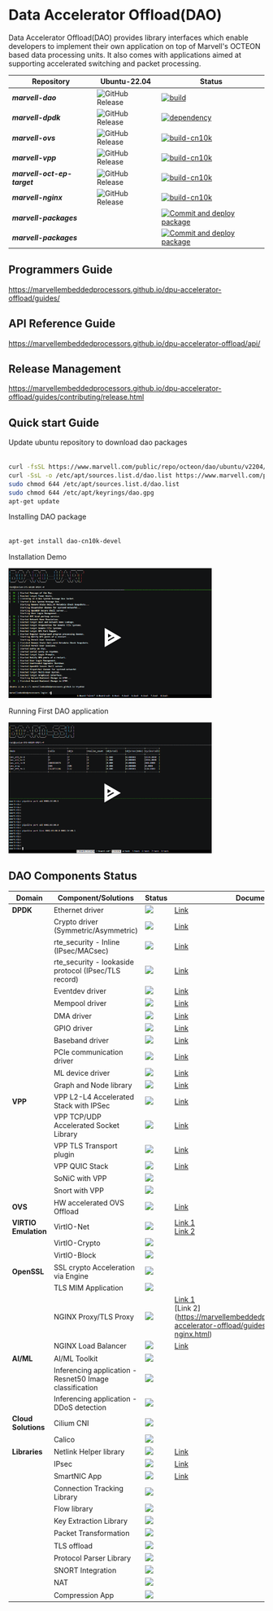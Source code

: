 # Data Accelerator Offload(DAO)

Data Accelerator Offload(DAO) provides library interfaces which enable developers
to implement their own application on top of Marvell's OCTEON based data
processing units.
It also comes with applications aimed at supporting accelerated switching and
packet processing.

| Repository             | Ubuntu-22.04                                                                                                                                  | Status                                                                                                                                                                                                                        |
| ---------------------- | --------------------------------------------------------------------------------------------------------------------------------------------- | ----------------------------------------------------------------------------------------------------------------------------------------------------------------------------------------------------------------------------- |
| **_marvell-dao_**      | ![GitHub Release](https://img.shields.io/github/v/release/MarvellEmbeddedProcessors/dpu-accelerator-offload?sort=date&filter=!*-devel) | [![build](https://github.com/MarvellEmbeddedProcessors/dpu-accelerator-offload/actions/workflows/build.yml/badge.svg)](https://github.com/MarvellEmbeddedProcessors/dpu-accelerator-offload/actions/workflows/build.yml)      |
| **_marvell-dpdk_**     | ![GitHub Release](https://img.shields.io/github/v/release/MarvellEmbeddedProcessors/marvell-dpdk?display_name=release)            | [![dependency](https://github.com/MarvellEmbeddedProcessors/marvell-dpdk-test/actions/workflows/build-cn10k.yml/badge.svg)](https://github.com/MarvellEmbeddedProcessors/marvell-dpdk-test/actions/workflows/build-cn10k.yml) |
| **_marvell-ovs_**      | ![GitHub Release](https://img.shields.io/github/v/release/MarvellEmbeddedProcessors/marvell-ovs?sort=semver&display_name=release)             | [![build-cn10k](https://github.com/MarvellEmbeddedProcessors/marvell-ovs/actions/workflows/build-cn10k.yml/badge.svg)](https://github.com/MarvellEmbeddedProcessors/marvell-ovs/actions/workflows/build-cn10k.yml)            |
| **_marvell-vpp_**      | ![GitHub Release](https://img.shields.io/github/v/release/MarvellEmbeddedProcessors/vpp?sort=semver&display_name=release)                     | [![build-cn10k](https://github.com/MarvellEmbeddedProcessors/vpp/actions/workflows/build.yml/badge.svg?branch=stable%2F2402)](https://github.com/MarvellEmbeddedProcessors/vpp/actions/workflows/build.yml)                   |
| **_marvell-oct-ep-target_**      | ![GitHub Release](https://img.shields.io/github/v/release/MarvellEmbeddedProcessors/pcie_ep_octeon_target?sort=semver&display_name=release)                     | [![build-cn10k](https://github.com/MarvellEmbeddedProcessors/pcie_ep_octeon_target/actions/workflows/build-cn10k.yml/badge.svg)](https://github.com/MarvellEmbeddedProcessors/pcie_ep_octeon_target/actions/workflows/build-cn10k.yml)                   |
| **_marvell-nginx_**      | ![GitHub Release](https://img.shields.io/github/v/release/MarvellEmbeddedProcessors/dpu-accelerator-offload?sort=date&filter=nginx*)                     | [![build-cn10k](https://github.com/MarvellEmbeddedProcessors/dpu-accelerator-offload/actions/workflows/build-nginx.yml/badge.svg)](https://github.com/MarvellEmbeddedProcessors/dpu-accelerator-offload/actions/workflows/build-nginx.yml)                   |
| **_marvell-packages_** |                                                                                                                                               | [![Commit and deploy package](https://github.com/MarvellEmbeddedProcessors/packages/actions/workflows/push-package.yml/badge.svg)](https://github.com/MarvellEmbeddedProcessors/packages/actions/workflows/push-package.yml)  |
| **_marvell-packages_** |                                                                                                                                               | [![Commit and deploy package](https://github.com/MarvellEmbeddedProcessors/packages/actions/workflows/push-package.yml/badge.svg)](https://github.com/MarvellEmbeddedProcessors/packages/actions/workflows/push-package.yml)  |

## Programmers Guide

https://marvellembeddedprocessors.github.io/dpu-accelerator-offload/guides/

## API Reference Guide

https://marvellembeddedprocessors.github.io/dpu-accelerator-offload/api/

## Release Management

https://marvellembeddedprocessors.github.io/dpu-accelerator-offload/guides/contributing/release.html

## Quick start Guide

Update ubuntu repository to download dao packages

```sh

curl -fsSL https://www.marvell.com/public/repo/octeon/dao/ubuntu/v2204/dao.gpg | sudo gpg --dearmor -o /etc/apt/keyrings/dao.gpg
curl -SsL -o /etc/apt/sources.list.d/dao.list https://www.marvell.com/public/repo/octeon/dao/ubuntu/v2204/dao.list
sudo chmod 644 /etc/apt/sources.list.d/dao.list
sudo chmod 644 /etc/apt/keyrings/dao.gpg
apt-get update

```

Installing DAO package

```sh

apt-get install dao-cn10k-devel

```

Installation Demo

[<img src="doc/guides/_static/demo/install.png" style="width:400px;"/>](https://marvellembeddedprocessors.github.io/dpu-accelerator-offload/guides/gsg/install.html#installation-demo)

Running First DAO application

[<img src="doc/guides/_static/demo/run.png" style="width:400px;"/>](https://marvellembeddedprocessors.github.io/dpu-accelerator-offload/guides/applications/smart-nic.html#application-running-demo)


## DAO Components Status

| Domain | Component/Solutions | Status | Documentation |
|--------|---------------------|--------|---------------|
| **DPDK** | Ethernet driver | ![](https://img.shields.io/static/v1?label=&message=Ready&color=green) | [Link](https://doc.dpdk.org/guides/nics/cnxk.html) |
|  | Crypto driver (Symmetric/Asymmetric) | ![](https://img.shields.io/static/v1?label=&message=Ready&color=green) | [Link](https://doc.dpdk.org/guides/cryptodevs/cnxk.html) |
|  | rte_security - Inline (IPsec/MACsec) | ![](https://img.shields.io/static/v1?label=&message=Ready&color=green) | [Link](https://doc.dpdk.org/guides/prog_guide/rte_security.html#inline-protocol-offload) |
|  | rte_security - lookaside protocol (IPsec/TLS record) | ![](https://img.shields.io/static/v1?label=&message=Ready&color=green) | [Link](https://doc.dpdk.org/guides/prog_guide/rte_security.html#lookaside-protocol-offload) |
|  | Eventdev driver | ![](https://img.shields.io/static/v1?label=&message=Ready&color=green) | [Link](https://doc.dpdk.org/guides/eventdevs/cnxk.html) |
|  | Mempool driver | ![](https://img.shields.io/static/v1?label=&message=Ready&color=green) | [Link](https://doc.dpdk.org/guides/mempool/cnxk.html) |
|  | DMA driver | ![](https://img.shields.io/static/v1?label=&message=Ready&color=green) | [Link](https://doc.dpdk.org/guides/dmadevs/cnxk.html) |
|  | GPIO driver | ![](https://img.shields.io/static/v1?label=&message=Ready&color=green) | [Link](https://doc.dpdk.org/guides/rawdevs/cnxk_gpio.html) |
|  | Baseband driver | ![](https://img.shields.io/static/v1?label=&message=Ready&color=green) | [Link](https://doc.dpdk.org/guides/rawdevs/cnxk_bphy.html) |
|  | PCIe communication driver | ![](https://img.shields.io/static/v1?label=&message=Ready&color=green) | [Link](https://doc.dpdk.org/guides/nics/cnxk.html) |
|  | ML device driver | ![](https://img.shields.io/static/v1?label=&message=Ready&color=green) | [Link](https://doc.dpdk.org/guides/mldevs/cnxk.html) |
|  | Graph and Node library | ![](https://img.shields.io/static/v1?label=&message=Ready&color=green) | [Link](https://doc.dpdk.org/guides/prog_guide/graph_lib.html) |
| **VPP** | VPP L2-L4 Accelerated Stack with IPSec | ![](https://img.shields.io/static/v1?label=&message=Ready&color=green) | [Link](https://marvellembeddedprocessors.github.io/dpu-accelerator-offload/guides/applications/vpp.html) |
|  | VPP TCP/UDP Accelerated Socket Library | ![](https://img.shields.io/static/v1?label=&message=Ready&color=green) | [Link](https://wiki.fd.io/view/VPP/HostStack/VCL) |
|  | VPP TLS Transport plugin | ![](https://img.shields.io/static/v1?label=&message=WIP&color=red) | [Link](https://s3-docs.fd.io/vpp/24.10/aboutvpp/featurelist.html#tls-openssl) |
|  | VPP QUIC Stack | ![](https://img.shields.io/static/v1?label=&message=WIP&color=red) | [Link](https://s3-docs.fd.io/vpp/24.10/developer/plugins/quic.html) |
|  | SoNiC with VPP | ![](https://img.shields.io/static/v1?label=&message=Planned&color=orange) | |
|  | Snort with VPP | ![](https://img.shields.io/static/v1?label=&message=Planned&color=orange) | |
| **OVS** | HW accelerated OVS Offload | ![](https://img.shields.io/static/v1?label=&message=Ready&color=green) | [Link](https://marvellembeddedprocessors.github.io/dpu-accelerator-offload/guides/applications/ovs-offload.html) |
| **VIRTIO Emulation** | VirtIO-Net | ![](https://img.shields.io/static/v1?label=&message=Ready&color=green) | [Link 1](https://marvellembeddedprocessors.github.io/dpu-accelerator-offload/guides/prog_guide/virtio_net_lib.html) <br> [Link 2](https://marvellembeddedprocessors.github.io/dpu-accelerator-offload/guides/applications/virtio-l2fwd.html) |
|  | VirtIO-Crypto | ![](https://img.shields.io/static/v1?label=&message=Planned&color=orange) | |
|  | VirtIO-Block | ![](https://img.shields.io/static/v1?label=&message=Planned&color=orange) | |
| **OpenSSL** | SSL crypto Acceleration via Engine | ![](https://img.shields.io/static/v1?label=&message=WIP&color=red) | |
|  | TLS MIM Application | ![](https://img.shields.io/static/v1?label=&message=WIP&color=red) | |
|  | NGINX Proxy/TLS Proxy | ![](https://img.shields.io/static/v1?label=&message=WIP&color=red) | [Link 1](https://docs.nginx.com/nginx/admin-guide/web-server/reverse-proxy/) <br> [Link 2] (https://marvellembeddedprocessors.github.io/dpu-accelerator-offload/guides/applications/tls-proxy-nginx.html) |
|  | NGINX Load Balancer | ![](https://img.shields.io/static/v1?label=&message=WIP&color=red) | [Link](http://nginx.org/en/docs/http/load_balancing.html) |
| **AI/ML** | AI/ML Toolkit | ![](https://img.shields.io/static/v1?label=&message=Planned&color=orange) | |
|  | Inferencing application - Resnet50 Image classification | ![](https://img.shields.io/static/v1?label=&message=Planned&color=orange) | |
|  | Inferencing application - DDoS detection | ![](https://img.shields.io/static/v1?label=&message=Planned&color=orange) | |
| **Cloud Solutions** | Cilium CNI | ![](https://img.shields.io/static/v1?label=&message=WIP&color=red) | |
|  | Calico | ![](https://img.shields.io/static/v1?label=&message=WIP&color=red) | |
| **Libraries** | Netlink Helper library | ![](https://img.shields.io/static/v1?label=&message=Ready&color=green) | [Link](https://marvellembeddedprocessors.github.io/dpu-accelerator-offload/guides/prog_guide/netlink_lib.html) |
|  | IPsec | ![](https://img.shields.io/static/v1?label=&message=Experimental&color=blue) | [Link](https://marvellembeddedprocessors.github.io/dpu-accelerator-offload/guides/applications/secgw-graph.html#running-as-ipsec-gateway) |
|  | SmartNIC App | ![](https://img.shields.io/static/v1?label=&message=Experimental&color=blue) | [Link](https://marvellembeddedprocessors.github.io/dpu-accelerator-offload/guides/applications/smart-nic.html) |
|  | Connection Tracking Library | ![](https://img.shields.io/static/v1?label=&message=WIP&color=red) | |
|  | Flow library | ![](https://img.shields.io/static/v1?label=&message=WIP&color=red) | |
|  | Key Extraction Library | ![](https://img.shields.io/static/v1?label=&message=Planned&color=orange) | |
|  | Packet Transformation | ![](https://img.shields.io/static/v1?label=&message=WIP&color=red) | |
|  | TLS offload | ![](https://img.shields.io/static/v1?label=&message=WIP&color=red) | |
|  | Protocol Parser Library | ![](https://img.shields.io/static/v1?label=&message=Planned&color=orange) | |
|  | SNORT Integration | ![](https://img.shields.io/static/v1?label=&message=Planned&color=orange) | |
|  | NAT | ![](https://img.shields.io/static/v1?label=&message=Planned&color=orange) | |
|  | Compression App | ![](https://img.shields.io/static/v1?label=&message=Planned&color=orange) | |
